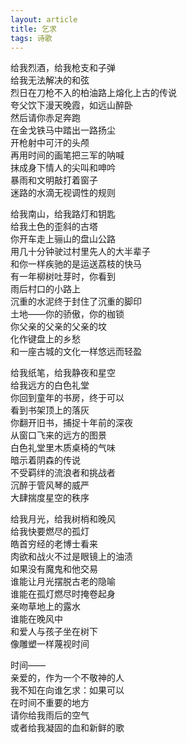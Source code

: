 ```yaml
---
layout: article
title: 乞求
tags: 诗歌
---
```


给我烈酒，给我枪支和子弹<br>
给我无法解决的和弦<br>
烈日在刀枪不入的柏油路上熔化上古的传说<br>
夸父饮下漫天晚霞，如远山醉卧<br>
然后请你赤足奔跑<br>
在金戈铁马中踏出一路扬尘<br> <!--more-->
开枪射中可汗的头颅<br>
再用时间的画笔把三军的呐喊<br>
抹成身下情人的尖叫和呻吟<br>
暴雨和文明敲打着窗子<br>
迷路的水滴无视调性的规则<br>

给我南山，给我路灯和钥匙<br>
给我土色的歪斜的古塔<br>
你开车走上骊山的盘山公路<br>
用几十分钟驶过村里先人的大半辈子<br>
和你一样疾驰的是运送荔枝的快马<br>
有一年柳树吐芽时，你看到<br>
雨后村口的小路上<br>
沉重的水泥终于封住了沉重的脚印<br>
土地——你的骄傲，你的枷锁<br>
你父亲的父亲的父亲的坟<br>
化作键盘上的乡愁<br>
和一座古城的文化一样悠远而轻盈<br>

给我纸笔，给我静夜和星空<br>
给我远方的白色礼堂<br>
你回到童年的书房，终于可以<br>
看到书架顶上的落灰<br>
你翻开旧书，捕捉十年前的深夜<br>
从窗口飞来的远方的图景<br>
白色礼堂里木质桌椅的气味<br>
暗示着阴森的传说<br>
不受羁绊的流浪者和挑战者<br>
沉醉于管风琴的威严<br>
大肆揣度星空的秩序<br>

给我月光，给我树梢和晚风<br>
给我快要燃尽的孤灯<br>
皓首穷经的老博士看来<br>
肉欲和战火不过是眼镜上的油渍<br>
如果没有魔鬼和他交易<br>
谁能让月光摆脱古老的隐喻<br>
谁能在孤灯燃尽时掩卷起身<br>
亲吻草地上的露水<br>
谁能在晚风中<br>
和爱人与孩子坐在树下<br>
像雕塑一样蔑视时间<br>

时间——<br>
亲爱的，作为一个不敬神的人<br>
我不知在向谁乞求：如果可以<br>
在时间不重要的地方<br>
请你给我雨后的空气<br>
或者给我凝固的血和新鲜的歌